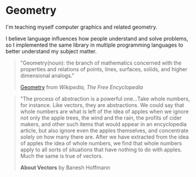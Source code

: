# Geometry

I'm teaching myself computer graphics and related geometry.

I believe language influences how people understand and solve problems, so I implemented 
the same library  in multiple programming languages to better understand my subject matter.

> "Geometry(noun): the branch of mathematics concerned with the properties and relations of points, 
> lines, surfaces, solids, and higher dimensional analogs."
> 
> [Geometry](https://en.wikipedia.org/wiki/Geometry) from *Wikipedia, The Free Encyclopedia*

> "The process of abstraction is a powerful one...Take whole numbers, for instance. 
> Like vectors, they are abstractions. We could say that whole numbers are what is 
> left of the idea of apples when we ignore not only the apple trees, the wind and 
> the rain, the profits of cider makers, and other such items that would appear in 
> an encyclopedia article, but also ignore even the apples themselves, and 
> concentrate solely on how many there are. After we have extracted from the idea 
> of apples the idea of whole numbers, we find that whole numbers apply to all sorts 
> of situations that have nothing to do with apples. Much the same is true of vectors.
>
> **About Vectors** by Banesh Hoffmann
